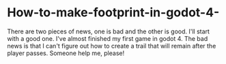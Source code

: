 # How-to-make-footprint-in-godot-4-
There are two pieces of news, one is bad and the other is good. I'll start with a good one. I've almost finished my first game in godot 4. The bad news is that I can't figure out how to create a trail that will remain after the player passes. Someone help me, please!
